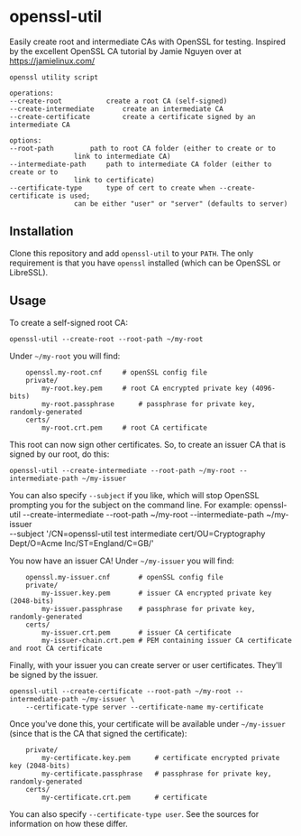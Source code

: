 # openssl-util
Easily create root and intermediate CAs with OpenSSL for testing. Inspired by the excellent OpenSSL CA tutorial by Jamie Nguyen over at https://jamielinux.com/



```
openssl utility script

operations:
--create-root			create a root CA (self-signed)
--create-intermediate		create an intermediate CA
--create-certificate		create a certificate signed by an intermediate CA

options:
--root-path			path to root CA folder (either to create or to
				link to intermediate CA)
--intermediate-path		path to intermediate CA folder (either to create or to
				link to certificate)
--certificate-type		type of cert to create when --create-certificate is used;
				can be either "user" or "server" (defaults to server)
```

## Installation
Clone this repository and add `openssl-util` to your `PATH`. The only requirement is that you have `openssl` installed (which can be OpenSSL or LibreSSL).

## Usage
To create a self-signed root CA:

	openssl-util --create-root --root-path ~/my-root

Under `~/my-root` you will find:

```
	openssl.my-root.cnf		# openSSL config file
	private/
		my-root.key.pem		# root CA encrypted private key (4096-bits)
		my-root.passphrase		# passphrase for private key, randomly-generated
	certs/
		my-root.crt.pem		# root CA certificate

```

This root can now sign other certificates. So, to create an issuer CA that is signed by our root, do this:

	openssl-util --create-intermediate --root-path ~/my-root --intermediate-path ~/my-issuer

You can also specify `--subject` if you like, which will stop OpenSSL prompting you for the subject on the command line. For example:
	openssl-util --create-intermediate --root-path ~/my-root --intermediate-path ~/my-issuer \
		--subject '/CN=openssl-util test intermediate cert/OU=Cryptography Dept/O=Acme Inc/ST=England/C=GB/'

You now have an issuer CA! Under `~/my-issuer` you will find:

```
	openssl.my-issuer.cnf		# openSSL config file
	private/
		my-issuer.key.pem		# issuer CA encrypted private key (2048-bits)
		my-issuer.passphrase	# passphrase for private key, randomly-generated
	certs/
		my-issuer.crt.pem		# issuer CA certificate
		my-issuer-chain.crt.pem	# PEM containing issuer CA certificate and root CA certificate

```

Finally, with your issuer you can create server or user certificates. They'll be signed by the issuer.

	openssl-util --create-certificate --root-path ~/my-root --intermediate-path ~/my-issuer \
		--certificate-type server --certificate-name my-certificate

Once you've done this, your certificate will be available under `~/my-issuer` (since that is the CA that signed the certificate):


```
	private/
		my-certificate.key.pem		# certificate encrypted private key (2048-bits)
		my-certificate.passphrase	# passphrase for private key, randomly-generated
	certs/
		my-certificate.crt.pem		# certificate
```

You can also specify `--certificate-type user`. See the sources for information on how these differ.